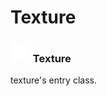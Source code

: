 # Texture

### <img src="../../.gitbook/assets/base.png" width="32" height="32" /> Texture
texture's entry class.<br>
